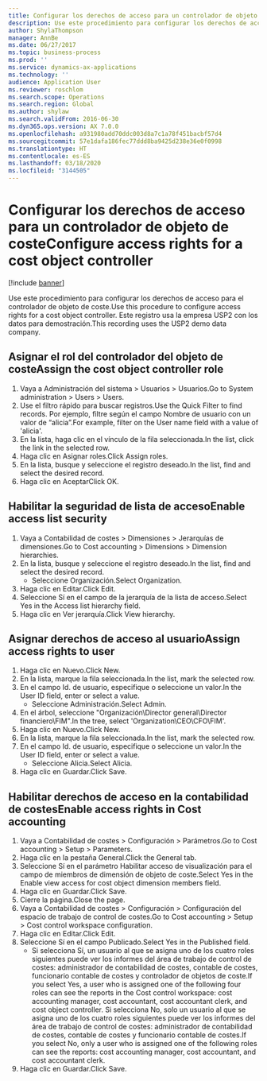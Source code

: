 ```yaml
---
title: Configurar los derechos de acceso para un controlador de objeto de coste
description: Use este procedimiento para configurar los derechos de acceso para el controlador de objeto de coste.
author: ShylaThompson
manager: AnnBe
ms.date: 06/27/2017
ms.topic: business-process
ms.prod: ''
ms.service: dynamics-ax-applications
ms.technology: ''
audience: Application User
ms.reviewer: roschlom
ms.search.scope: Operations
ms.search.region: Global
ms.author: shylaw
ms.search.validFrom: 2016-06-30
ms.dyn365.ops.version: AX 7.0.0
ms.openlocfilehash: a931980add70ddc003d8a7c1a78f451bacbf57d4
ms.sourcegitcommit: 57e1dafa186fec77ddd8ba9425d238e36e0f0998
ms.translationtype: HT
ms.contentlocale: es-ES
ms.lasthandoff: 03/18/2020
ms.locfileid: "3144505"
---
```

# <a name="configure-access-rights-for-a-cost-object-controller"></a><span data-ttu-id="c3d5f-103">Configurar los derechos de acceso para un controlador de objeto de coste</span><span class="sxs-lookup"><span data-stu-id="c3d5f-103">Configure access rights for a cost object controller</span></span>

[!include [banner](../../includes/banner.md)]

<span data-ttu-id="c3d5f-104">Use este procedimiento para configurar los derechos de acceso para el controlador de objeto de coste.</span><span class="sxs-lookup"><span data-stu-id="c3d5f-104">Use this procedure to configure access rights for a cost object controller.</span></span> <span data-ttu-id="c3d5f-105">Este registro usa la empresa USP2 con los datos para demostración.</span><span class="sxs-lookup"><span data-stu-id="c3d5f-105">This recording uses the USP2 demo data company.</span></span>


## <a name="assign-the-cost-object-controller-role"></a><span data-ttu-id="c3d5f-106">Asignar el rol del controlador del objeto de coste</span><span class="sxs-lookup"><span data-stu-id="c3d5f-106">Assign the cost object controller role</span></span>
1. <span data-ttu-id="c3d5f-107">Vaya a Administración del sistema > Usuarios > Usuarios.</span><span class="sxs-lookup"><span data-stu-id="c3d5f-107">Go to System administration > Users > Users.</span></span>
2. <span data-ttu-id="c3d5f-108">Use el filtro rápido para buscar registros.</span><span class="sxs-lookup"><span data-stu-id="c3d5f-108">Use the Quick Filter to find records.</span></span> <span data-ttu-id="c3d5f-109">Por ejemplo, filtre según el campo Nombre de usuario con un valor de “alicia”.</span><span class="sxs-lookup"><span data-stu-id="c3d5f-109">For example, filter on the User name field with a value of 'alicia'.</span></span>
3. <span data-ttu-id="c3d5f-110">En la lista, haga clic en el vínculo de la fila seleccionada.</span><span class="sxs-lookup"><span data-stu-id="c3d5f-110">In the list, click the link in the selected row.</span></span>
4. <span data-ttu-id="c3d5f-111">Haga clic en Asignar roles.</span><span class="sxs-lookup"><span data-stu-id="c3d5f-111">Click Assign roles.</span></span>
5. <span data-ttu-id="c3d5f-112">En la lista, busque y seleccione el registro deseado.</span><span class="sxs-lookup"><span data-stu-id="c3d5f-112">In the list, find and select the desired record.</span></span>
6. <span data-ttu-id="c3d5f-113">Haga clic en Aceptar</span><span class="sxs-lookup"><span data-stu-id="c3d5f-113">Click OK.</span></span>

## <a name="enable-access-list-security"></a><span data-ttu-id="c3d5f-114">Habilitar la seguridad de lista de acceso</span><span class="sxs-lookup"><span data-stu-id="c3d5f-114">Enable access list security</span></span>
1. <span data-ttu-id="c3d5f-115">Vaya a Contabilidad de costes > Dimensiones > Jerarquías de dimensiones.</span><span class="sxs-lookup"><span data-stu-id="c3d5f-115">Go to Cost accounting > Dimensions > Dimension hierarchies.</span></span>
2. <span data-ttu-id="c3d5f-116">En la lista, busque y seleccione el registro deseado.</span><span class="sxs-lookup"><span data-stu-id="c3d5f-116">In the list, find and select the desired record.</span></span>
    * <span data-ttu-id="c3d5f-117">Seleccione Organización.</span><span class="sxs-lookup"><span data-stu-id="c3d5f-117">Select Organization.</span></span>  
3. <span data-ttu-id="c3d5f-118">Haga clic en Editar.</span><span class="sxs-lookup"><span data-stu-id="c3d5f-118">Click Edit.</span></span>
4. <span data-ttu-id="c3d5f-119">Seleccione Sí en el campo de la jerarquía de la lista de acceso.</span><span class="sxs-lookup"><span data-stu-id="c3d5f-119">Select Yes in the Access list hierarchy field.</span></span>
5. <span data-ttu-id="c3d5f-120">Haga clic en Ver jerarquía.</span><span class="sxs-lookup"><span data-stu-id="c3d5f-120">Click View hierarchy.</span></span>

## <a name="assign-access-rights-to-user"></a><span data-ttu-id="c3d5f-121">Asignar derechos de acceso al usuario</span><span class="sxs-lookup"><span data-stu-id="c3d5f-121">Assign access rights to user</span></span>
1. <span data-ttu-id="c3d5f-122">Haga clic en Nuevo.</span><span class="sxs-lookup"><span data-stu-id="c3d5f-122">Click New.</span></span>
2. <span data-ttu-id="c3d5f-123">En la lista, marque la fila seleccionada.</span><span class="sxs-lookup"><span data-stu-id="c3d5f-123">In the list, mark the selected row.</span></span>
3. <span data-ttu-id="c3d5f-124">En el campo Id. de usuario, especifique o seleccione un valor.</span><span class="sxs-lookup"><span data-stu-id="c3d5f-124">In the User ID field, enter or select a value.</span></span>
    * <span data-ttu-id="c3d5f-125">Seleccione Administración.</span><span class="sxs-lookup"><span data-stu-id="c3d5f-125">Select Admin.</span></span>  
4. <span data-ttu-id="c3d5f-126">En el árbol, seleccione "Organización\Director general\Director financiero\FIM".</span><span class="sxs-lookup"><span data-stu-id="c3d5f-126">In the tree, select 'Organization\CEO\CFO\FIM'.</span></span>
5. <span data-ttu-id="c3d5f-127">Haga clic en Nuevo.</span><span class="sxs-lookup"><span data-stu-id="c3d5f-127">Click New.</span></span>
6. <span data-ttu-id="c3d5f-128">En la lista, marque la fila seleccionada.</span><span class="sxs-lookup"><span data-stu-id="c3d5f-128">In the list, mark the selected row.</span></span>
7. <span data-ttu-id="c3d5f-129">En el campo Id. de usuario, especifique o seleccione un valor.</span><span class="sxs-lookup"><span data-stu-id="c3d5f-129">In the User ID field, enter or select a value.</span></span>
    * <span data-ttu-id="c3d5f-130">Seleccione Alicia.</span><span class="sxs-lookup"><span data-stu-id="c3d5f-130">Select Alicia.</span></span>  
8. <span data-ttu-id="c3d5f-131">Haga clic en Guardar.</span><span class="sxs-lookup"><span data-stu-id="c3d5f-131">Click Save.</span></span>

## <a name="enable-access-rights-in-cost-accounting"></a><span data-ttu-id="c3d5f-132">Habilitar derechos de acceso en la contabilidad de costes</span><span class="sxs-lookup"><span data-stu-id="c3d5f-132">Enable access rights in Cost accounting</span></span>
1. <span data-ttu-id="c3d5f-133">Vaya a Contabilidad de costes > Configuración > Parámetros.</span><span class="sxs-lookup"><span data-stu-id="c3d5f-133">Go to Cost accounting > Setup > Parameters.</span></span>
2. <span data-ttu-id="c3d5f-134">Haga clic en la pestaña General.</span><span class="sxs-lookup"><span data-stu-id="c3d5f-134">Click the General tab.</span></span>
3. <span data-ttu-id="c3d5f-135">Seleccione Sí en el parámetro Habilitar acceso de visualización para el campo de miembros de dimensión de objeto de coste.</span><span class="sxs-lookup"><span data-stu-id="c3d5f-135">Select Yes in the Enable view access for cost object dimension members field.</span></span>
4. <span data-ttu-id="c3d5f-136">Haga clic en Guardar.</span><span class="sxs-lookup"><span data-stu-id="c3d5f-136">Click Save.</span></span>
5. <span data-ttu-id="c3d5f-137">Cierre la página.</span><span class="sxs-lookup"><span data-stu-id="c3d5f-137">Close the page.</span></span>
6. <span data-ttu-id="c3d5f-138">Vaya a Contabilidad de costes > Configuración > Configuración del espacio de trabajo de control de costes.</span><span class="sxs-lookup"><span data-stu-id="c3d5f-138">Go to Cost accounting > Setup > Cost control workspace configuration.</span></span>
7. <span data-ttu-id="c3d5f-139">Haga clic en Editar.</span><span class="sxs-lookup"><span data-stu-id="c3d5f-139">Click Edit.</span></span>
8. <span data-ttu-id="c3d5f-140">Seleccione Sí en el campo Publicado.</span><span class="sxs-lookup"><span data-stu-id="c3d5f-140">Select Yes in the Published field.</span></span>
    * <span data-ttu-id="c3d5f-141">Si selecciona Sí, un usuario al que se asigna uno de los cuatro roles siguientes puede ver los informes del área de trabajo de control de costes: administrador de contabilidad de costes, contable de costes, funcionario contable de costes y controlador de objetos de coste.</span><span class="sxs-lookup"><span data-stu-id="c3d5f-141">If you select Yes, a user who is assigned one of the following four roles can see the reports in the Cost control workspace: cost accounting manager, cost accountant, cost accountant clerk, and cost object controller.</span></span> <span data-ttu-id="c3d5f-142">Si selecciona No, solo un usuario al que se asigna uno de los cuatro roles siguientes puede ver los informes del área de trabajo de control de costes: administrador de contabilidad de costes, contable de costes y funcionario contable de costes.</span><span class="sxs-lookup"><span data-stu-id="c3d5f-142">If you select No, only a user who is assigned one of the following roles can see the reports: cost accounting manager, cost accountant, and cost accountant clerk.</span></span>    
9. <span data-ttu-id="c3d5f-143">Haga clic en Guardar.</span><span class="sxs-lookup"><span data-stu-id="c3d5f-143">Click Save.</span></span>

